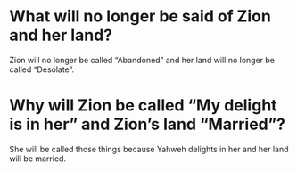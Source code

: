 # What will no longer be said of Zion and her land?

Zion will no longer be called “Abandoned” and her land will no longer be called “Desolate”.

# Why will Zion be called “My delight is in her” and Zion’s land “Married”?

She will be called those things because Yahweh delights in her and her land will be married.
